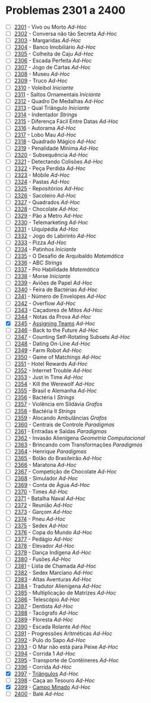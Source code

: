 # Problemas 2301 a 2400

  - [ ] [2301](https://www.urionlinejudge.com.br/judge/pt/problems/view/2301) - Vivo ou Morto *Ad-Hoc*
  - [ ] [2302](https://www.urionlinejudge.com.br/judge/pt/problems/view/2302) - Conversa não tão Secreta *Ad-Hoc*
  - [ ] [2303](https://www.urionlinejudge.com.br/judge/pt/problems/view/2303) - Margaridas *Ad-Hoc*
  - [ ] [2304](https://www.urionlinejudge.com.br/judge/pt/problems/view/2304) - Banco Imobiliário *Ad-Hoc*
  - [ ] [2305](https://www.urionlinejudge.com.br/judge/pt/problems/view/2305) - Colheita de Caju *Ad-Hoc*
  - [ ] [2306](https://www.urionlinejudge.com.br/judge/pt/problems/view/2306) - Escada Perfeita *Ad-Hoc*
  - [ ] [2307](https://www.urionlinejudge.com.br/judge/pt/problems/view/2307) - Jogo de Cartas *Ad-Hoc*
  - [ ] [2308](https://www.urionlinejudge.com.br/judge/pt/problems/view/2308) - Museu *Ad-Hoc*
  - [ ] [2309](https://www.urionlinejudge.com.br/judge/pt/problems/view/2309) - Truco *Ad-Hoc*
  - [ ] [2310](https://www.urionlinejudge.com.br/judge/pt/problems/view/2310) - Voleibol *Iniciante*
  - [ ] [2311](https://www.urionlinejudge.com.br/judge/pt/problems/view/2311) - Saltos Ornamentais *Iniciante*
  - [ ] [2312](https://www.urionlinejudge.com.br/judge/pt/problems/view/2312) - Quadro De Medalhas *Ad-Hoc*
  - [ ] [2313](https://www.urionlinejudge.com.br/judge/pt/problems/view/2313) - Qual Triângulo *Iniciante*
  - [ ] [2314](https://www.urionlinejudge.com.br/judge/pt/problems/view/2314) - Indentador *Strings*
  - [ ] [2315](https://www.urionlinejudge.com.br/judge/pt/problems/view/2315) - Diferença Fácil Entre Datas *Ad-Hoc*
  - [ ] [2316](https://www.urionlinejudge.com.br/judge/pt/problems/view/2316) - Autorama *Ad-Hoc*
  - [ ] [2317](https://www.urionlinejudge.com.br/judge/pt/problems/view/2317) - Lobo Mau *Ad-Hoc*
  - [ ] [2318](https://www.urionlinejudge.com.br/judge/pt/problems/view/2318) - Quadrado Mágico *Ad-Hoc*
  - [ ] [2319](https://www.urionlinejudge.com.br/judge/pt/problems/view/2319) - Penalidade Mínima *Ad-Hoc*
  - [ ] [2320](https://www.urionlinejudge.com.br/judge/pt/problems/view/2320) - Subsequência *Ad-Hoc*
  - [ ] [2321](https://www.urionlinejudge.com.br/judge/pt/problems/view/2321) - Detectando Colisões *Ad-Hoc*
  - [ ] [2322](https://www.urionlinejudge.com.br/judge/pt/problems/view/2322) - Peça Perdida *Ad-Hoc*
  - [ ] [2323](https://www.urionlinejudge.com.br/judge/pt/problems/view/2323) - Móbile *Ad-Hoc*
  - [ ] [2324](https://www.urionlinejudge.com.br/judge/pt/problems/view/2324) - Pastas *Ad-Hoc*
  - [ ] [2325](https://www.urionlinejudge.com.br/judge/pt/problems/view/2325) - Repositórios *Ad-Hoc*
  - [ ] [2326](https://www.urionlinejudge.com.br/judge/pt/problems/view/2326) - Sacoleiro *Ad-Hoc*
  - [ ] [2327](https://www.urionlinejudge.com.br/judge/pt/problems/view/2327) - Quadrados *Ad-Hoc*
  - [ ] [2328](https://www.urionlinejudge.com.br/judge/pt/problems/view/2328) - Chocolate *Ad-Hoc*
  - [ ] [2329](https://www.urionlinejudge.com.br/judge/pt/problems/view/2329) - Pão a Metro *Ad-Hoc*
  - [ ] [2330](https://www.urionlinejudge.com.br/judge/pt/problems/view/2330) - Telemarketing *Ad-Hoc*
  - [ ] [2331](https://www.urionlinejudge.com.br/judge/pt/problems/view/2331) - Uiquipédia *Ad-Hoc*
  - [ ] [2332](https://www.urionlinejudge.com.br/judge/pt/problems/view/2332) - Jogo do Labirinto *Ad-Hoc*
  - [ ] [2333](https://www.urionlinejudge.com.br/judge/pt/problems/view/2333) - Pizza *Ad-Hoc*
  - [ ] [2334](https://www.urionlinejudge.com.br/judge/pt/problems/view/2334) - Patinhos *Iniciante*
  - [ ] [2335](https://www.urionlinejudge.com.br/judge/pt/problems/view/2335) - O Desafio de Arquibaldo *Matemática*
  - [ ] [2336](https://www.urionlinejudge.com.br/judge/pt/problems/view/2336) - ABC *Strings*
  - [ ] [2337](https://www.urionlinejudge.com.br/judge/pt/problems/view/2337) - Pro Habilidade *Matemática*
  - [ ] [2338](https://www.urionlinejudge.com.br/judge/pt/problems/view/2338) - Morse *Iniciante*
  - [ ] [2339](https://www.urionlinejudge.com.br/judge/pt/problems/view/2339) - Aviões de Papel *Ad-Hoc*
  - [ ] [2340](https://www.urionlinejudge.com.br/judge/pt/problems/view/2340) - Feira de Bactérias *Ad-Hoc*
  - [ ] [2341](https://www.urionlinejudge.com.br/judge/pt/problems/view/2341) - Número de Envelopes *Ad-Hoc*
  - [ ] [2342](https://www.urionlinejudge.com.br/judge/pt/problems/view/2342) - Overflow *Ad-Hoc*
  - [ ] [2343](https://www.urionlinejudge.com.br/judge/pt/problems/view/2343) - Caçadores de Mitos *Ad-Hoc*
  - [ ] [2344](https://www.urionlinejudge.com.br/judge/pt/problems/view/2344) - Notas da Prova *Ad-Hoc*
  - [x] [2345](https://www.urionlinejudge.com.br/judge/pt/problems/view/2345) - [Assigning Teams](2345.poti) *Ad-Hoc*
  - [ ] [2346](https://www.urionlinejudge.com.br/judge/pt/problems/view/2346) - Back to the Future *Ad-Hoc*
  - [ ] [2347](https://www.urionlinejudge.com.br/judge/pt/problems/view/2347) - Counting Self-Rotating Subsets *Ad-Hoc*
  - [ ] [2348](https://www.urionlinejudge.com.br/judge/pt/problems/view/2348) - Dating On-Line *Ad-Hoc*
  - [ ] [2349](https://www.urionlinejudge.com.br/judge/pt/problems/view/2349) - Farm Robot *Ad-Hoc*
  - [ ] [2350](https://www.urionlinejudge.com.br/judge/pt/problems/view/2350) - Game of Matchings *Ad-Hoc*
  - [ ] [2351](https://www.urionlinejudge.com.br/judge/pt/problems/view/2351) - Hotel Rewards *Ad-Hoc*
  - [ ] [2352](https://www.urionlinejudge.com.br/judge/pt/problems/view/2352) - Internet Trouble *Ad-Hoc*
  - [ ] [2353](https://www.urionlinejudge.com.br/judge/pt/problems/view/2353) - Just in Time *Ad-Hoc*
  - [ ] [2354](https://www.urionlinejudge.com.br/judge/pt/problems/view/2354) - Kill the Werewolf *Ad-Hoc*
  - [ ] [2355](https://www.urionlinejudge.com.br/judge/pt/problems/view/2355) - Brasil e Alemanha *Ad-Hoc*
  - [ ] [2356](https://www.urionlinejudge.com.br/judge/pt/problems/view/2356) - Bactéria I *Strings*
  - [ ] [2357](https://www.urionlinejudge.com.br/judge/pt/problems/view/2357) - Violência em Sildávia *Grafos*
  - [ ] [2358](https://www.urionlinejudge.com.br/judge/pt/problems/view/2358) - Bactéria II *Strings*
  - [ ] [2359](https://www.urionlinejudge.com.br/judge/pt/problems/view/2359) - Alocando Ambulâncias *Grafos*
  - [ ] [2360](https://www.urionlinejudge.com.br/judge/pt/problems/view/2360) - Centrais de Controle *Paradigmas*
  - [ ] [2361](https://www.urionlinejudge.com.br/judge/pt/problems/view/2361) - Entradas e Saídas *Paradigmas*
  - [ ] [2362](https://www.urionlinejudge.com.br/judge/pt/problems/view/2362) - Invasão Alienígena *Geometria Computacional*
  - [ ] [2363](https://www.urionlinejudge.com.br/judge/pt/problems/view/2363) - Brincando com Transformações *Paradigmas*
  - [ ] [2364](https://www.urionlinejudge.com.br/judge/pt/problems/view/2364) - Henrique *Paradigmas*
  - [ ] [2365](https://www.urionlinejudge.com.br/judge/pt/problems/view/2365) - Bolão do Brasileirão *Ad-Hoc*
  - [ ] [2366](https://www.urionlinejudge.com.br/judge/pt/problems/view/2366) - Maratona *Ad-Hoc*
  - [ ] [2367](https://www.urionlinejudge.com.br/judge/pt/problems/view/2367) - Competição de Chocolate *Ad-Hoc*
  - [ ] [2368](https://www.urionlinejudge.com.br/judge/pt/problems/view/2368) - Simulador *Ad-Hoc*
  - [ ] [2369](https://www.urionlinejudge.com.br/judge/pt/problems/view/2369) - Conta de Água *Ad-Hoc*
  - [ ] [2370](https://www.urionlinejudge.com.br/judge/pt/problems/view/2370) - Times *Ad-Hoc*
  - [ ] [2371](https://www.urionlinejudge.com.br/judge/pt/problems/view/2371) - Batalha Naval *Ad-Hoc*
  - [ ] [2372](https://www.urionlinejudge.com.br/judge/pt/problems/view/2372) - Reunião *Ad-Hoc*
  - [ ] [2373](https://www.urionlinejudge.com.br/judge/pt/problems/view/2373) - Garçom *Ad-Hoc*
  - [ ] [2374](https://www.urionlinejudge.com.br/judge/pt/problems/view/2374) - Pneu *Ad-Hoc*
  - [ ] [2375](https://www.urionlinejudge.com.br/judge/pt/problems/view/2375) - Sedex *Ad-Hoc*
  - [ ] [2376](https://www.urionlinejudge.com.br/judge/pt/problems/view/2376) - Copa do Mundo *Ad-Hoc*
  - [ ] [2377](https://www.urionlinejudge.com.br/judge/pt/problems/view/2377) - Pedágio *Ad-Hoc*
  - [ ] [2378](https://www.urionlinejudge.com.br/judge/pt/problems/view/2378) - Elevador *Ad-Hoc*
  - [ ] [2379](https://www.urionlinejudge.com.br/judge/pt/problems/view/2379) - Dança Indígena *Ad-Hoc*
  - [ ] [2380](https://www.urionlinejudge.com.br/judge/pt/problems/view/2380) - Fusões *Ad-Hoc*
  - [ ] [2381](https://www.urionlinejudge.com.br/judge/pt/problems/view/2381) - Lista de Chamada *Ad-Hoc*
  - [ ] [2382](https://www.urionlinejudge.com.br/judge/pt/problems/view/2382) - Sedex Marciano *Ad-Hoc*
  - [ ] [2383](https://www.urionlinejudge.com.br/judge/pt/problems/view/2383) - Altas Aventuras *Ad-Hoc*
  - [ ] [2384](https://www.urionlinejudge.com.br/judge/pt/problems/view/2384) - Tradutor Alienígena *Ad-Hoc*
  - [ ] [2385](https://www.urionlinejudge.com.br/judge/pt/problems/view/2385) - Multiplicação de Matrizes *Ad-Hoc*
  - [ ] [2386](https://www.urionlinejudge.com.br/judge/pt/problems/view/2386) - Telescópio *Ad-Hoc*
  - [ ] [2387](https://www.urionlinejudge.com.br/judge/pt/problems/view/2387) - Dentista *Ad-Hoc*
  - [ ] [2388](https://www.urionlinejudge.com.br/judge/pt/problems/view/2388) - Tacógrafo *Ad-Hoc*
  - [ ] [2389](https://www.urionlinejudge.com.br/judge/pt/problems/view/2389) - Floresta *Ad-Hoc*
  - [ ] [2390](https://www.urionlinejudge.com.br/judge/pt/problems/view/2390) - Escada Rolante *Ad-Hoc*
  - [ ] [2391](https://www.urionlinejudge.com.br/judge/pt/problems/view/2391) - Progressões Aritméticas *Ad-Hoc*
  - [ ] [2392](https://www.urionlinejudge.com.br/judge/pt/problems/view/2392) - Pulo do Sapo *Ad-Hoc*
  - [ ] [2393](https://www.urionlinejudge.com.br/judge/pt/problems/view/2393) - O Mar não está para Peixe *Ad-Hoc*
  - [ ] [2394](https://www.urionlinejudge.com.br/judge/pt/problems/view/2394) - Corrida 1 *Ad-Hoc*
  - [ ] [2395](https://www.urionlinejudge.com.br/judge/pt/problems/view/2395) - Transporte de Contêineres *Ad-Hoc*
  - [ ] [2396](https://www.urionlinejudge.com.br/judge/pt/problems/view/2396) - Corrida *Ad-Hoc*
  - [x] [2397](https://www.urionlinejudge.com.br/judge/pt/problems/view/2397) - [Triângulos](2397.poti) *Ad-Hoc*
  - [ ] [2398](https://www.urionlinejudge.com.br/judge/pt/problems/view/2398) - Caça ao Tesouro *Ad-Hoc*
  - [x] [2399](https://www.urionlinejudge.com.br/judge/pt/problems/view/2399) - [Campo Minado](2399.poti) *Ad-Hoc*
  - [ ] [2400](https://www.urionlinejudge.com.br/judge/pt/problems/view/2400) - Balé *Ad-Hoc*